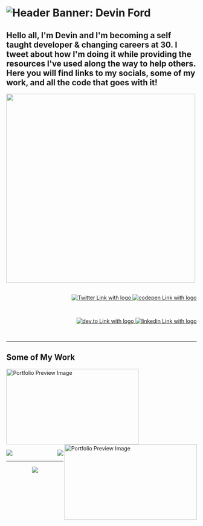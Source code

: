 # ![Header Banner: Devin Ford](https://i.imgur.com/6s3fSii.png)
Hello all, I'm Devin and I'm becoming a self taught developer & changing careers at 30. I tweet about how I'm doing it while providing the resources I've used along the way to help others. Here you will find links to my socials, some of my work, and all the code that goes with it!
<br>
-----

<p>
  <a href="https:/twitter.com/devindford"><img width="500" align='left' src="https://i.imgur.com/0lCN0e1.png"></a>
</p>
&nbsp;  

<p align='right'>
<a href="https://twitter.com/intent/follow?screen_name=devindford">
  <img src="https://img.shields.io/twitter/follow/devindford?style=social" alt="Twitter Link with logo">
</a> 
<a href="https://codepen.io/devindford">
  <img src="https://img.shields.io/badge/CodePen-Follow-lightgrey?style=social&logo=CodePen" alt="codepen Link with logo">
</a> 
</p>  
&nbsp;  

<p align='right'>
  <a href="https://dev.to/devindford">
  <img src="https://img.shields.io/badge/Blog%20on%20Dev.to-Follow-lightgrey?style=social&logo=dev.to" alt="dev.to Link with logo">
</a> 
<a href="https://linkedin.com/in/devindford">
  <img src="https://img.shields.io/badge/LinkedIn-Connect-blue?style=social&logo=LinkedIn" alt="linkedin Link with logo">
</a> 
</p>
<br>

-----

## Some of My Work
<p align='left'>
<a href="https://devinford.dev">
  <img src="https://i.imgur.com/cmQCcHU.png" alt="Portfolio Preview Image" height="200" width="350">
</a>  
  
<a href="https://arsensgym.netlify.app/">
  <img src="https://i.imgur.com/i1fTnWx.png" alt="Portfolio Preview Image" height="200" width="350" align="right">
</a> 
  </p>
  <p align="left"> 
  <a href="https://devinford.dev">
  <img src="https://i.imgur.com/DjI6jiq.png"> 
  </a>
  <a href="https://arsensgym.netlify.app/">
    <img src="https://i.imgur.com/8edhbhy.png" align="right"> 
  </a>
  </p>
  


-----

<p align='center'>
<img align='center' src="https://visitor-badge.glitch.me/badge?page_id=devindford.visitor-badge">
<p/>


<!--
**devindford/devindford** is a ✨ _special_ ✨ repository because its `README.md` (this file) appears on your GitHub profile.

Here are some ideas to get you started:

- 🔭 I’m currently working on ...
- 🌱 I’m currently learning ...
- 👯 I’m looking to collaborate on ...
- 🤔 I’m looking for help with ...
- 💬 Ask me about ...
- 📫 How to reach me: ...
- 😄 Pronouns: ...
- ⚡ Fun fact: ...
-->
